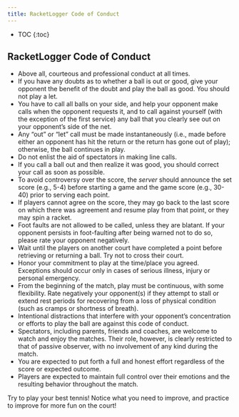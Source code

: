 ```yaml
---
title: RacketLogger Code of Conduct
---
```

* TOC
{:toc}

## RacketLogger Code of Conduct

* Above all, courteous and professional conduct at all times.
* If you have any doubts as to whether a ball is out or good, give your opponent the benefit of the doubt and play the ball as good. You should not play a let.
* You have to call all balls on your side, and help your opponent make calls when the opponent requests it, and to call against yourself (with the exception of the first service) any ball that you clearly see out on your opponent’s side of the net.
* Any “out” or “let” call must be made instantaneously (i.e., made before either an opponent has hit the return or the return has gone out of play); otherwise, the ball continues in play.
* Do not enlist the aid of spectators in making line calls.
* If you call a ball out and then realize it was good, you should correct your call as soon as possible.
* To avoid controversy over the score, the *server* should announce the set score (e.g., 5-4) before starting a game and the game score (e.g., 30-40) prior to serving each point.
* If players cannot agree on the score, they may go back to the last score on which there was agreement and resume play from that point, or they may spin a racket.
* Foot faults are not allowed to be called, unless they are blatant. If your opponent persists in foot-faulting after being warned not to do so, please rate your opponent negatively.
* Wait until the players on another court have completed a point before retrieving or returning a ball. Try not to cross their court.
* Honor your commitment to play at the time/place you agreed. Exceptions should occur only in cases of serious illness, injury or personal emergency.
* From the beginning of the match, play must be continuous, with some flexibility. Rate negatively your opponent(s) if they attempt to stall or extend rest periods for recovering from a loss of physical condition (such as cramps or shortness of breath).
* Intentional distractions that interfere with your opponent’s concentration or efforts to play the ball are against this code of conduct.
* Spectators, including parents, friends and coaches, are welcome to watch and enjoy the matches. Their role, however, is clearly restricted to that of passive observer, with no involvement of any kind during the match.
* You are expected to put forth a full and honest effort regardless of the score or expected outcome.
* Players are expected to maintain full control over their emotions and the resulting behavior throughout the match.

Try to play your best tennis! Notice what you need to improve, and practice to improve for more fun on the court!
